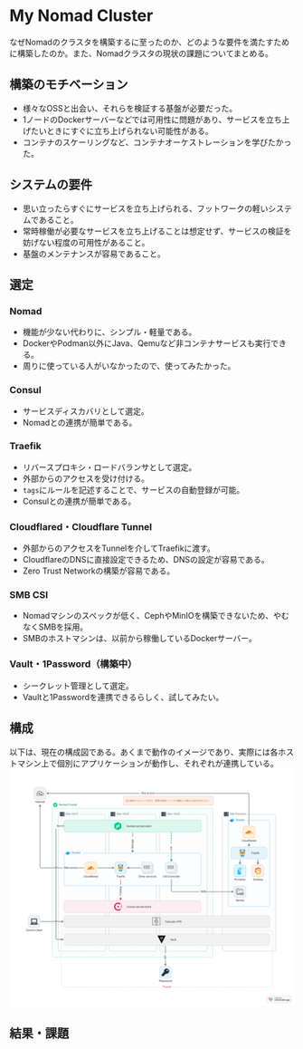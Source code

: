 # My Nomad Cluster
なぜNomadのクラスタを構築するに至ったのか、どのような要件を満たすために構築したのか。また、Nomadクラスタの現状の課題についてまとめる。
## 構築のモチベーション
- 様々なOSSと出会い、それらを検証する基盤が必要だった。
- 1ノードのDockerサーバーなどでは可用性に問題があり、サービスを立ち上げたいときにすぐに立ち上げられない可能性がある。
- コンテナのスケーリングなど、コンテナオーケストレーションを学びたかった。

## システムの要件
- 思い立ったらすぐにサービスを立ち上げられる、フットワークの軽いシステムであること。
- 常時稼働が必要なサービスを立ち上げることは想定せず、サービスの検証を妨げない程度の可用性があること。
- 基盤のメンテナンスが容易であること。

## 選定
### Nomad
- 機能が少ない代わりに、シンプル・軽量である。
- DockerやPodman以外にJava、Qemuなど非コンテナサービスも実行できる。
- 周りに使っている人がいなかったので、使ってみたかった。
### Consul
- サービスディスカバリとして選定。
- Nomadとの連携が簡単である。
### Traefik
- リバースプロキシ・ロードバランサとして選定。
- 外部からのアクセスを受け付ける。
- ```tags```にルールを記述することで、サービスの自動登録が可能。
- Consulとの連携が簡単である。
### Cloudflared・Cloudflare Tunnel
- 外部からのアクセスをTunnelを介してTraefikに渡す。
- CloudflareのDNSに直接設定できるため、DNSの設定が容易である。
- Zero Trust Networkの構築が容易である。
### SMB CSI
- Nomadマシンのスペックが低く、CephやMinIOを構築できないため、やむなくSMBを採用。
- SMBのホストマシンは、以前から稼働しているDockerサーバー。
### Vault・1Password（構築中）
- シークレット管理として選定。
- Vaultと1Passwordを連携できるらしく、試してみたい。

## 構成
以下は、現在の構成図である。あくまで動作のイメージであり、実際には各ホストマシン上で個別にアプリケーションが動作し、それぞれが連携している。
![構成図](assets/Nomad_cluster.png)

## 結果・課題
